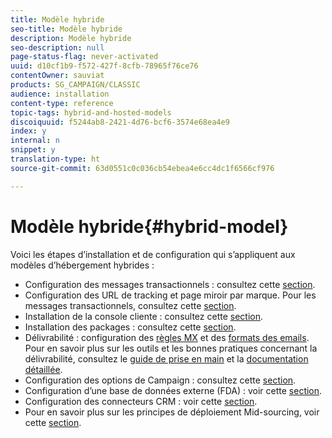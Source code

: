 ```yaml
---
title: Modèle hybride
seo-title: Modèle hybride
description: Modèle hybride
seo-description: null
page-status-flag: never-activated
uuid: d10cf1b9-f572-427f-8cfb-78965f76ce76
contentOwner: sauviat
products: SG_CAMPAIGN/CLASSIC
audience: installation
content-type: reference
topic-tags: hybrid-and-hosted-models
discoiquuid: f5244ab8-2421-4d76-bcf6-3574e68ea4e9
index: y
internal: n
snippet: y
translation-type: ht
source-git-commit: 63d0551c0c036cb54ebea4e6cc4dc1f6566cf976

---
```



# Modèle hybride{#hybrid-model}

Voici les étapes d’installation et de configuration qui s’appliquent aux modèles d’hébergement hybrides :

* Configuration des messages transactionnels : consultez cette [section](../../message-center/using/transactional-messaging-architecture.md).
* Configuration des URL de tracking et page miroir par marque. Pour les messages transactionnels, consultez cette [section](../../message-center/using/configuring-multibranding.md).
* Installation de la console cliente : consultez cette [section](../../installation/using/installing-the-client-console.md).
* Installation des packages : consultez cette [section](../../installation/using/installing-campaign-standard-packages.md).
* Délivrabilité : configuration des [règles MX](../../installation/using/email-deliverability.md#mx-configuration) et des [formats des emails](../../installation/using/email-deliverability.md#managing-email-formats). Pour en savoir plus sur les outils et les bonnes pratiques concernant la délivrabilité, consultez le [guide de prise en main](https://docs.adobe.com/content/help/fr-FR/campaign-classic/using/sending-messages/deliverability-management/about-deliverability.html) et la [documentation détaillée](../../delivery/using/about-deliverability.md).
* Configuration des options de Campaign : consultez cette [section](../../installation/using/configuring-campaign-options.md).
* Configuration d’une base de données externe (FDA) : voir cette [section](../../platform/using/about-fda.md).
* Configuration des connecteurs CRM : voir cette [section](../../platform/using/crm-connectors.md).
* Pour en savoir plus sur les principes de déploiement Mid-sourcing, voir cette [section](../../installation/using/mid-sourcing-deployment.md).

